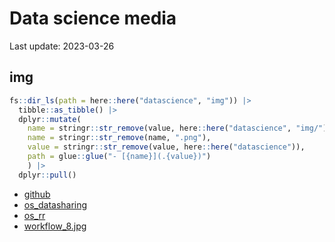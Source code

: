 
# Data science media

Last update: 2023-03-26

## img

``` r
fs::dir_ls(path = here::here("datascience", "img")) |>
  tibble::as_tibble() |>
  dplyr::mutate(
    name = stringr::str_remove(value, here::here("datascience", "img/")), 
    name = stringr::str_remove(name, ".png"),
    value = stringr::str_remove(value, here::here("datascience")), 
    path = glue::glue("- [{name}](.{value})")
    ) |>
  dplyr::pull()
```

- [github](./img/github.png)
- [os_datasharing](./img/os_datasharing.png)
- [os_rr](./img/os_rr.png)
- [workflow_8.jpg](./img/workflow_8.jpg)
